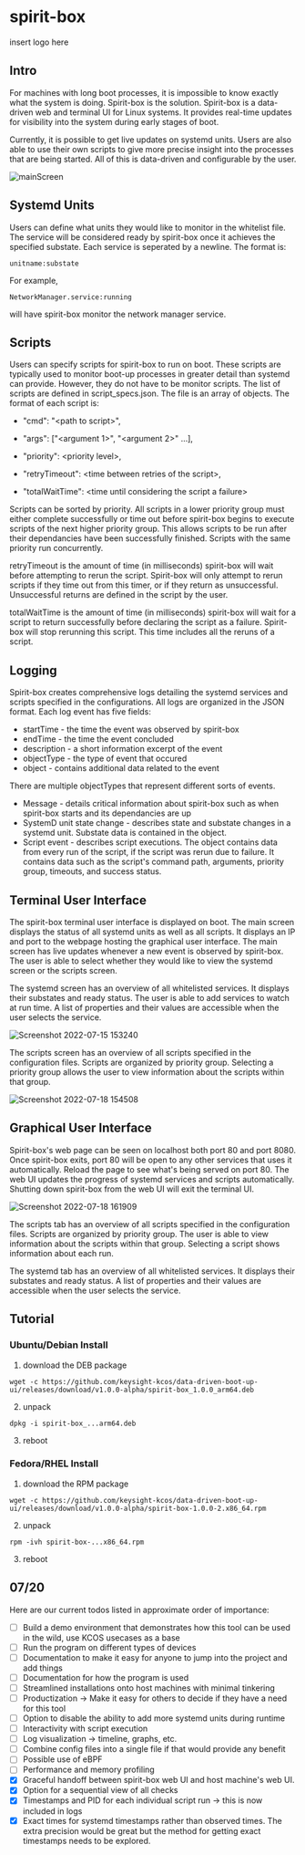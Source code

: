 # spirit-box
insert logo here

## Intro
For machines with long boot processes, it is impossible to know exactly what the system is doing. Spirit-box is the solution. Spirit-box is a data-driven web and terminal UI for Linux systems. It provides real-time updates for visibility into the system during early stages of boot. 

Currently, it is possible to get live updates on systemd units. Users are also able to use their own scripts to give more precise insight into the processes that are being started. All of this is data-driven and configurable by the user.

![mainScreen](https://user-images.githubusercontent.com/56091505/179314635-4c7cb978-9708-4d54-8860-7944feb22b97.gif)


## Systemd Units
Users can define what units they would like to monitor in the whitelist file. The service will be considered ready by spirit-box once it achieves the specified substate. Each service is seperated by a newline. The format is:

    unitname:substate

For example,

    NetworkManager.service:running

will have spirit-box monitor the network manager service.

## Scripts
Users can specify scripts for spirit-box to run on boot. These scripts are typically used to monitor boot-up processes in greater detail than systemd can provide. However, they do not have to be monitor scripts. The list of scripts are defined in script_specs.json. The file is an array of objects. The format of each script is:

+ "cmd": "<path to script\>",

+ "args": ["<argument 1\>", "<argument 2\>" ...],

+ "priority": <priority level\>,

+ "retryTimeout": <time between retries of the script\>,

+ "totalWaitTime": <time until considering the script a failure\>

Scripts can be sorted by priority. All scripts in a lower priority group must either complete successfully or time out before spirit-box begins to execute scripts of the next higher priority group. This allows scripts to be run after their dependancies have been successfully finished. Scripts with the same priority run concurrently.

retryTimeout is the amount of time (in milliseconds) spirit-box will wait before attempting to rerun the script. Spirit-box will only attempt to rerun scripts if they time out from this timer, or if they return as unsuccessful. Unsuccessful returns are defined in the script by the user.

totalWaitTime is the amount of time (in milliseconds) spirit-box will wait for a script to return successfully before declaring the script as a failure. Spirit-box will stop rerunning this script. This time includes all the reruns of a script.

## Logging

Spirit-box creates comprehensive logs detailing the systemd services and scripts specified in the configurations. All logs are organized in the JSON format. Each log event has five fields:

+ startTime - the time the event was observed by spirit-box
+ endTime - the time the event concluded
+ description - a short information excerpt of the event
+ objectType - the type of event that occured
+ object - contains additional data related to the event

There are multiple objectTypes that represent different sorts of events.

+ Message - details critical information about spirit-box such as when spirit-box starts and its dependancies are up
+ SystemD unit state change - describes state and substate changes in a systemd unit. Substate data is contained in the object.
+ Script event - describes script executions. The object contains data from every run of the script, if the script was rerun due to failure. It contains data such as the script's command path, arguments, priority group, timeouts, and success status.

## Terminal User Interface

The spirit-box terminal user interface is displayed on boot. The main screen displays the status of all systemd units as well as all scripts. It displays an IP and port to the webpage hosting the graphical user interface. The main screen has live updates whenever a new event is observed by spirit-box. The user is able to select whether they would like to view the systemd screen or the scripts screen.

The systemd screen has an overview of all whitelisted services. It displays their substates and ready status. The user is able to add services to watch at run time. A list of properties and their values are accessible when the user selects the service.

![Screenshot 2022-07-15 153240](https://user-images.githubusercontent.com/56091505/179320455-3766f4fc-3fbf-487b-9ab0-58fc4257a4e8.png)

The scripts screen has an overview of all scripts specified in the configuration files. Scripts are organized by priority group. Selecting a priority group allows the user to view information about the scripts within that group.

![Screenshot 2022-07-18 154508](https://user-images.githubusercontent.com/56091505/179629671-bdba3352-9e1c-4ff6-bc90-871bbaa200f7.png)

## Graphical User Interface

Spirit-box's web page can be seen on localhost both port 80 and port 8080. Once spirit-box exits, port 80 will be open to any other services that uses it automatically. Reload the page to see what's being served on port 80. The web UI updates the progress of systemd services and scripts automatically. Shutting down spirit-box from the web UI will exit the terminal UI.

![Screenshot 2022-07-18 161909](https://user-images.githubusercontent.com/56091505/179632771-941def88-4ffe-4be2-86fd-11853c777368.png)

The scripts tab has an overview of all scripts specified in the configuration files. Scripts are organized by priority group. The user is able to view information about the scripts within that group. Selecting a script shows information about each run.

The systemd tab has an overview of all whitelisted services. It displays their substates and ready status. A list of properties and their values are accessible when the user selects the service.

## Tutorial

### Ubuntu/Debian Install
1. download the DEB package

`wget -c https://github.com/keysight-kcos/data-driven-boot-up-ui/releases/download/v1.0.0-alpha/spirit-box_1.0.0_arm64.deb`

2. unpack

`dpkg -i spirit-box_...arm64.deb`

3. reboot


### Fedora/RHEL Install
1. download the RPM package

`wget -c https://github.com/keysight-kcos/data-driven-boot-up-ui/releases/download/v1.0.0-alpha/spirit-box-1.0.0-2.x86_64.rpm`

2. unpack

`rpm -ivh spirit-box-...x86_64.rpm`

3. reboot

## 07/20
Here are our current todos listed in approximate order of importance:

- [ ] Build a demo environment that demonstrates how this tool can be used in the wild, use KCOS usecases as a base
- [ ] Run the program on different types of devices
- [ ] Documentation to make it easy for anyone to jump into the project and add things
- [ ] Documentation for how the program is used
- [ ] Streamlined installations onto host machines with minimal tinkering
- [ ] Productization -> Make it easy for others to decide if they have a need for this tool
- [ ] Option to disable the ability to add more systemd units during runtime
- [ ] Interactivity with script execution
- [ ] Log visualization -> timeline, graphs, etc.
- [ ] Combine config files into a single file if that would provide any benefit
- [ ] Possible use of eBPF
- [ ] Performance and memory profiling
- [x] Graceful handoff between spirit-box web UI and host machine's web UI.
- [x] Option for a sequential view of all checks
- [x] Timestamps and PID for each individual script run -> this is now included in logs
- [x] Exact times for systemd timestamps rather than observed times. The extra precision would be great but the method for getting exact timestamps needs to be explored.
